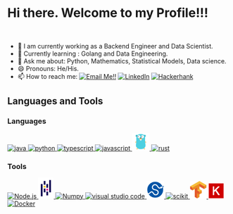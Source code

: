# Hi there. Welcome to my Profile!!!

<!-- ![](https://visitor-badge.glitch.me/badge?page_id=abhisheknaiidu.abhisheknaiidu) -->

<br />

- 🔭 I am currently working as a Backend Engineer and Data Scientist.
- 🌱 Currently learning : Golang and Data Engineering.
- 💬 Ask me about: Python, Mathematics, Statistical Models, Data science.
- 😄 Pronouns: He/His.
- 📫 How to reach me: <a href="mailto:giovani.angelo@gmail.com">![Email Me!!](https://img.shields.io/badge/Gmail-D14836?style=for-the-badge&logo=gmail&logoColor=white)</a> <a href="https://www.linkedin.com/in/giovaninobrega/">![LinkedIn](https://img.shields.io/badge/LinkedIn-0077B5?style=for-the-badge&logo=linkedin&logoColor=white)</a> <a href="https://www.hackerrank.com/giovani_angelo">![Hackerhank](https://img.shields.io/badge/-Hackerrank-2EC866?style=for-the-badge&logo=HackerRank&logoColor=white)</a>

## Languages and Tools
### Languages
[
<img alt="java" width="40px" src="https://img.icons8.com/color/240/000000/java-coffee-cup-logo.png">
](https://docs.oracle.com/en/java/)
[
<img alt="python" width="40px" src="https://img.icons8.com/color/240/000000/python.png">
](https://www.python.org/)
[
<img alt="typescript" width="40px" src="https://img.icons8.com/color/240/000000/typescript.png">
](https://www.typescriptlang.org/)
[
<img alt="javascript" width="40px" src="https://img.icons8.com/color/48/000000/javascript.png">
](https://developer.mozilla.org/en-US/docs/Web/JavaScript)
[
<img alt="golang" width="40px" src=".imgs/golang.png">
](https://go.dev/)
[
<img alt="rust" width="40px" src="https://www.fpcomplete.com/wp-content/uploads/2023/04/rust-logo-512x512_white.png"/>](https://www.rust-lang.org/)

### Tools
[
<img alt="Node.js" width="40px" src="https://img.icons8.com/color/240/000000/nodejs.png">
](https://nodejs.org/en/)
[
<img alt="Pandas" width="35px" src=".imgs/pandas.svg" />
](https://pandas.pydata.org/)
[
<img alt="Numpy" width="40px" src="https://img.icons8.com/color/2x/numpy.png">
](https://numpy.org/)
[
<img alt="visual studio code" width="40px" src="https://img.icons8.com/fluent/240/000000/visual-studio-code-2019.png" />
](https://code.visualstudio.com/)
[
<img alt="Scipy" width="40px" src=".imgs/scipy.svg" />
](https://scipy.org/)
[
<img alt="scikit" width="64px" src="https://upload.wikimedia.org/wikipedia/commons/0/05/Scikit_learn_logo_small.svg" />
](https://scikit-learn.org/)
[
<img alt="Tensorflow" width="38px" src=".imgs/tensorflow.svg" />
](https://www.tensorflow.org/)
[
<img alt="Keras" width="35px" src=".imgs/keras.png" />
](https://keras.io/)
[
<img alt="Docker" width="40px" src="https://img.icons8.com/fluency/48/000000/docker.png" />
](https://www.docker.com/)

<!-- ## Stats
[![GitHub stats](https://github-readme-stats.vercel.app/api?username=GiovaniGitHub&theme=default)](https://github.com/anuraghazra/github-readme-stats)

## Top Languages
[![Top Langs](https://github-readme-stats.vercel.app/api/top-langs/?username=GiovaniGithub&langs_count=8)](https://github.com/anuraghazra/github-readme-stats) -->


